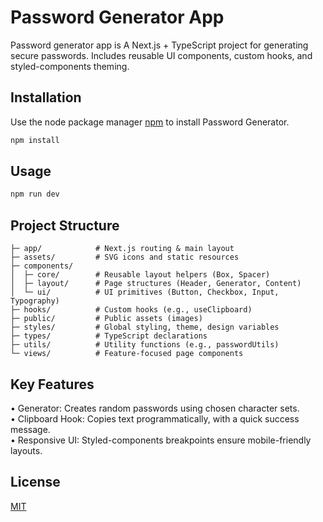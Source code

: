 # Password Generator App

Password generator app is A Next.js + TypeScript project for generating secure passwords. Includes reusable UI components, custom hooks, and styled-components theming.

## Installation

Use the node package manager [npm](https://www.npmjs.com/) to install Password Generator.

```bash
npm install
```

## Usage

```bash
npm run dev
```

## Project Structure
```text
├─ app/            # Next.js routing & main layout
├─ assets/         # SVG icons and static resources
├─ components/
│  ├─ core/        # Reusable layout helpers (Box, Spacer)
│  ├─ layout/      # Page structures (Header, Generator, Content)
│  └─ ui/          # UI primitives (Button, Checkbox, Input, Typography)
├─ hooks/          # Custom hooks (e.g., useClipboard)
├─ public/         # Public assets (images)
├─ styles/         # Global styling, theme, design variables
├─ types/          # TypeScript declarations
├─ utils/          # Utility functions (e.g., passwordUtils)
└─ views/          # Feature-focused page components
```

## Key Features

•	Generator: Creates random passwords using chosen character sets.\
•	Clipboard Hook: Copies text programmatically, with a quick success message.\
•	Responsive UI: Styled-components breakpoints ensure mobile-friendly layouts.

## License

[MIT](https://choosealicense.com/licenses/mit/)
